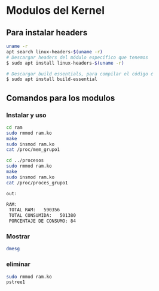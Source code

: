 # Modulos del Kernel

## Para instalar headers

```bash
uname -r
apt search linux-headers-$(uname -r)
# Descargar headers del módulo específico que tenemos
$ sudo apt install linux-headers-$(uname -r)

# Descargar build essentials, para compilar el código c
$ sudo apt install build-essential
```

## Comandos para los modulos

### Instalar y uso

```bash
cd ram
sudo rmmod ram.ko
make
sudo insmod ram.ko
cat /proc/mem_grupo1 

cd ../procesos
sudo rmmod ram.ko
make
sudo insmod ram.ko
cat /proc/proces_grupo1 

out:

RAM:
 TOTAL RAM:   590356
 TOTAL CONSUMIDA:   501380
 PORCENTAJE DE CONSUMO: 84
```

### Mostrar

```bash
dmesg
```

### eliminar

```bash
sudo rmmod ram.ko
pstree1
```
